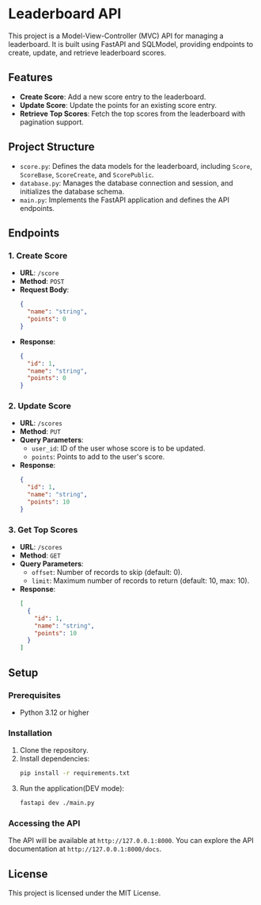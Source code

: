 # Leaderboard API

This project is a Model-View-Controller (MVC) API for managing a leaderboard. It is built using FastAPI and SQLModel, providing endpoints to create, update, and retrieve leaderboard scores.

## Features

- **Create Score**: Add a new score entry to the leaderboard.
- **Update Score**: Update the points for an existing score entry.
- **Retrieve Top Scores**: Fetch the top scores from the leaderboard with pagination support.

## Project Structure

- `score.py`: Defines the data models for the leaderboard, including `Score`, `ScoreBase`, `ScoreCreate`, and `ScorePublic`.
- `database.py`: Manages the database connection and session, and initializes the database schema.
- `main.py`: Implements the FastAPI application and defines the API endpoints.

## Endpoints

### 1. Create Score
- **URL**: `/score`
- **Method**: `POST`
- **Request Body**:
  ```json
  {
    "name": "string",
    "points": 0
  }
  ```
- **Response**:
  ```json
  {
    "id": 1,
    "name": "string",
    "points": 0
  }
  ```

### 2. Update Score
- **URL**: `/scores`
- **Method**: `PUT`
- **Query Parameters**:
  - `user_id`: ID of the user whose score is to be updated.
  - `points`: Points to add to the user's score.
- **Response**:
  ```json
  {
    "id": 1,
    "name": "string",
    "points": 10
  }
  ```

### 3. Get Top Scores
- **URL**: `/scores`
- **Method**: `GET`
- **Query Parameters**:
  - `offset`: Number of records to skip (default: 0).
  - `limit`: Maximum number of records to return (default: 10, max: 10).
- **Response**:
  ```json
  [
    {
      "id": 1,
      "name": "string",
      "points": 10
    }
  ]
  ```

## Setup

### Prerequisites
- Python 3.12 or higher

### Installation
1. Clone the repository.
2. Install dependencies:
   ```bash
   pip install -r requirements.txt
   ```
3. Run the application(DEV mode):
   ```bash
   fastapi dev ./main.py
   ```

### Accessing the API
The API will be available at `http://127.0.0.1:8000`. You can explore the API documentation at `http://127.0.0.1:8000/docs`.

## License
This project is licensed under the MIT License.